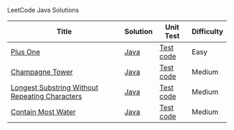 LeetCode Java Solutions

| Title | Solution | Unit Test| Difficulty |
| ----- | -------- | -------- | ---------- |
|[Plus One](https://leetcode.com/problems/plus-one/)|[Java](./src/com/mel/chui/leetcode/ChampagneTower.java)|[Test code](./test/com/mel/chui/leetcode/PlusOneSolutionTest.java)|Easy|
|[Champagne Tower](https://leetcode.com/problems/champagne-tower/)|[Java](./src/com/mel/chui/leetcode/PlusOneSolution.java)|[Test code](./test/com/mel/chui/leetcode/ChampagneTowerTest.java)|Medium|
|[Longest Substring Without Repeating Characters](https://leetcode.com/problems/longest-substring-without-repeating-characters/)|[Java](./src/com/mel/chui/leetcode/LongestSubStrWithoutRepeating.java)|[Test code](./test/com/mel/chui/leetcode/LongestSubStrWithoutRepeatingTest.java)|Medium|
|[Contain Most Water](https://leetcode.com/problems/container-with-most-water/)|[Java](./src/com/mel/chui/leetcode/MostWaterContainer.java)|[Test code](./test/com/mel/chui/leetcode/MostWaterContainerTest.java)|Medium|